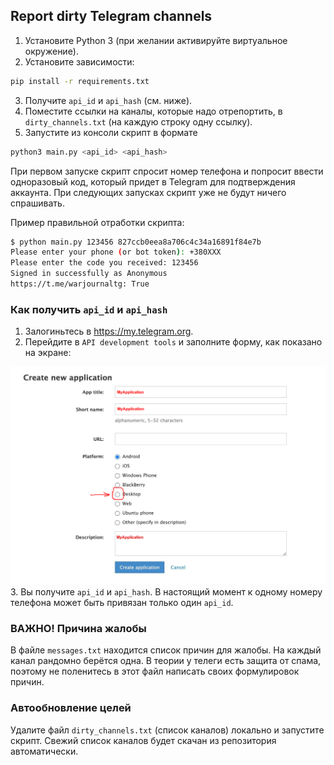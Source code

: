 ## Report dirty Telegram channels

1. Установите Python 3 (при желании активируйте виртуальное окружение).
2. Установите зависимости:
```bash
pip install -r requirements.txt
```
3. Получите `api_id` и `api_hash` (см. ниже).
4. Поместите ссылки на каналы, которые надо отрепортить, в `dirty_channels.txt` (на каждую строку одну ссылку).
5. Запустите из консоли скрипт в формате
```bash
python3 main.py <api_id> <api_hash>
```
При первом запуске скрипт спросит номер телефона и попросит ввести одноразовый код, который придет в Telegram
для подтверждения аккаунта. При следующих запусках скрипт уже не будут ничего спрашивать.

Пример правильной отработки скрипта:
```bash
$ python main.py 123456 827ccb0eea8a706c4c34a16891f84e7b
Please enter your phone (or bot token): +380XXX
Please enter the code you received: 123456
Signed in successfully as Anonymous
https://t.me/warjournaltg: True
```

###  Как получить `api_id` и `api_hash`
1. Залогиньтесь в https://my.telegram.org.
2. Перейдите в `API development tools` и заполните форму, как показано на экране:

![Telegram form](./docs/telegram_form.png)
3. Вы получите `api_id` и `api_hash`. В настоящий момент к одному номеру телефона может быть привязан только один `api_id`.

### ВАЖНО! Причина жалобы

В файле `messages.txt` находится список причин для жалобы. На каждый канал рандомно берётся одна. В теории у телеги есть 
защита от спама, поэтому не поленитесь в этот файл написать своих формулировок причин.

### Автообновление целей

Удалите файл `dirty_channels.txt` (список каналов) локально и запустите скрипт. Свежий список каналов будет скачан из 
репозитория автоматически.
